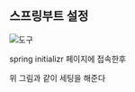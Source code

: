 스프링부트 설정
----

![도구](https://github.com/kmh0128/SpringBoot/assets/100178951/45ced2e9-edaf-4bb4-bade-17322dbe4688)

spring initializr 페이지에 접속한후 

위 그림과 같이 세팅을 해준다
